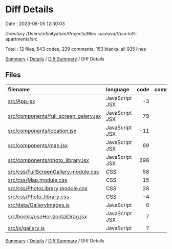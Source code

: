 # Diff Details

Date : 2023-08-05 12:30:03

Directory /Users/infinityatom/Projects/Bloc suceava/Vuia-loft-apartments/src

Total : 12 files,  543 codes, 239 comments, 153 blanks, all 935 lines

[Summary](results.md) / [Details](details.md) / [Diff Summary](diff.md) / Diff Details

## Files
| filename | language | code | comment | blank | total |
| :--- | :--- | ---: | ---: | ---: | ---: |
| [src/App.jsx](/src/App.jsx) | JavaScript JSX | -3 | 3 | 0 | 0 |
| [src/components/full_screen_galery.jsx](/src/components/full_screen_galery.jsx) | JavaScript JSX | 79 | 0 | 11 | 90 |
| [src/components/location.jsx](/src/components/location.jsx) | JavaScript JSX | -11 | 11 | 0 | 0 |
| [src/components/map.jsx](/src/components/map.jsx) | JavaScript JSX | 69 | 1 | 9 | 79 |
| [src/components/photo_library.jsx](/src/components/photo_library.jsx) | JavaScript JSX | 298 | 0 | 97 | 395 |
| [src/css/FullScreenGallery.module.css](/src/css/FullScreenGallery.module.css) | CSS | 58 | 0 | 11 | 69 |
| [src/css/Map.module.css](/src/css/Map.module.css) | CSS | 15 | 0 | 2 | 17 |
| [src/css/PhotoLibrary.module.css](/src/css/PhotoLibrary.module.css) | CSS | 28 | 8 | 7 | 43 |
| [src/css/Photo_library.css](/src/css/Photo_library.css) | CSS | -4 | 216 | 13 | 225 |
| [src/data/GalleryImages.js](/src/data/GalleryImages.js) | JavaScript | 0 | 0 | 1 | 1 |
| [src/hooks/useHorizontalDrag.jsx](/src/hooks/useHorizontalDrag.jsx) | JavaScript JSX | 7 | 0 | 1 | 8 |
| [src/js/gallery.js](/src/js/gallery.js) | JavaScript | 7 | 0 | 1 | 8 |

[Summary](results.md) / [Details](details.md) / [Diff Summary](diff.md) / Diff Details
